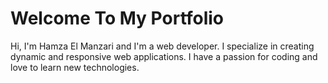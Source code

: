 # Welcome To My Portfolio 
Hi, I'm Hamza El Manzari and I'm a web developer. I specialize in creating dynamic and responsive web applications. I have a passion for coding and love to learn new technologies. 